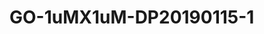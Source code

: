 # GO-1uMX1uM-DP20190115-1
<script type="application/ld+json">

  {
    "@context": "https://schema.org/",
    "@type": "ChemicalSubstance",
    "http://purl.org/dc/terms/conformsTo":
      {
        "@type": "CreativeWork",
        "@id": "https://bioschemas.org/profiles/ChemicalSubstance/0.4-RELEASE/"
      },
    "name": "GO-1uMX1uM-DP20190115-1",
    "@id":"wiki:GO-2D1uMX1uM-2DDP20190115-2D1",
  }
</script>

